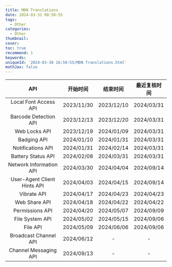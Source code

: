```yaml
---
title: MDN Translations
date: 2024-03-31 00:50:55
tags:
  - Other
categories:
  - Other
thumbnail:
cover:
toc: true
recommend: 1
keywords:
uniqueId: '2024-03-30 16:50:55/MDN Translations.html'
mathJax: false
---
```


|             API             |    开始时间    |    结束时间    |   最近复核时间   |
|:---------------------------:|:----------:|:----------:|:----------:|
|    Local Font Access API    | 2023/11/30 | 2023/12/10 | 2024/03/31 |
|    Barcode Detection API    | 2023/12/13 | 2023/12/20 | 2024/03/31 |
|        Web Locks API        | 2023/12/19 | 2024/01/09 | 2024/03/31 |
|         Badging API         | 2024/01/10 | 2024/01/31 | 2024/03/31 |
|      Notifications API      | 2024/01/31 | 2024/02/14 | 2024/03/31 |
|     Battery Status API      | 2024/02/08 | 2024/03/31 | 2024/03/31 |
|   Network Information API   | 2024/03/30 | 2024/04/04 | 2024/09/14 |
| User-Agent Client Hints API | 2024/04/03 | 2024/04/15 | 2024/09/14 |
|         Vibrate API         | 2024/04/17 | 2024/04/23 | 2024/04/23 |
|        Web Share API        | 2024/04/18 | 2024/04/22 | 2024/04/22 |
|       Permissions API       | 2024/04/20 | 2024/05/07 | 2024/09/09 |
|       File System API       | 2024/05/02 | 2024/05/15 | 2024/09/06 |
|          File API           | 2024/05/09 | 2024/06/06 | 2024/09/06 |
|    Broadcast Channel API    | 2024/06/12 |     -      |     -      |
|    Channel Messaging API    | 2024/09/13 |     -      |     -      |
